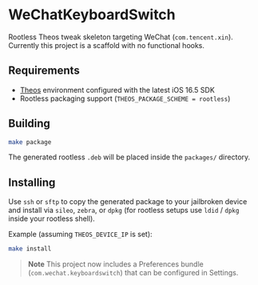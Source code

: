 # WeChatKeyboardSwitch

Rootless Theos tweak skeleton targeting WeChat (`com.tencent.xin`). Currently this project is a scaffold with no functional hooks.

## Requirements

- [Theos](https://theos.dev/) environment configured with the latest iOS 16.5 SDK
- Rootless packaging support (`THEOS_PACKAGE_SCHEME = rootless`)

## Building

```bash
make package
```

The generated rootless `.deb` will be placed inside the `packages/` directory.

## Installing

Use `ssh` or `sftp` to copy the generated package to your jailbroken device and install via `sileo`, `zebra`, or `dpkg` (for rootless setups use `ldid` / `dpkg` inside your rootless shell).

Example (assuming `THEOS_DEVICE_IP` is set):

```bash
make install
```

> **Note**
> This project now includes a Preferences bundle (`com.wechat.keyboardswitch`) that can be configured in Settings.
